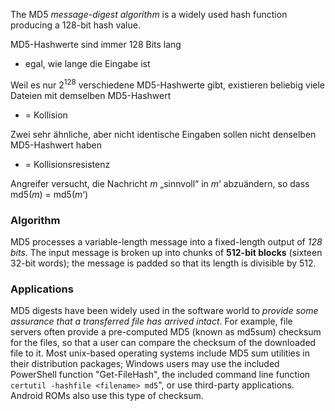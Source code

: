 
The MD5 *message-digest algorithm* is a widely used hash function producing a 128-bit hash value.

MD5-Hashwerte sind immer 128 Bits lang 
- egal, wie lange die Eingabe ist

Weil es nur $2^{128}$ verschiedene MD5-Hashwerte gibt, existieren beliebig viele Dateien mit demselben MD5-Hashwert 
- = Kollision

Zwei sehr ähnliche, aber nicht identische Eingaben sollen nicht denselben MD5-Hashwert haben 
- = Kollisionsresistenz

Angreifer versucht, die Nachricht $m$ „sinnvoll“ in $m$‘ abzuändern, so dass md5($m$) = md5($m$‘)

### Algorithm
MD5 processes a variable-length message into a fixed-length output of *128 bits*. The input message is broken up into chunks of **512-bit blocks** (sixteen 32-bit words); the message is padded so that its length is divisible by 512.

### Applications
MD5 digests have been widely used in the software world to *provide some assurance that a transferred file has arrived intact*. For example, file servers often provide a pre-computed MD5 (known as md5sum) checksum for the files, so that a user can compare the checksum of the downloaded file to it. Most unix-based operating systems include MD5 sum utilities in their distribution packages; Windows users may use the included PowerShell function "Get-FileHash", the included command line function `certutil -hashfile <filename> md5`", or use third-party applications. Android ROMs also use this type of checksum.